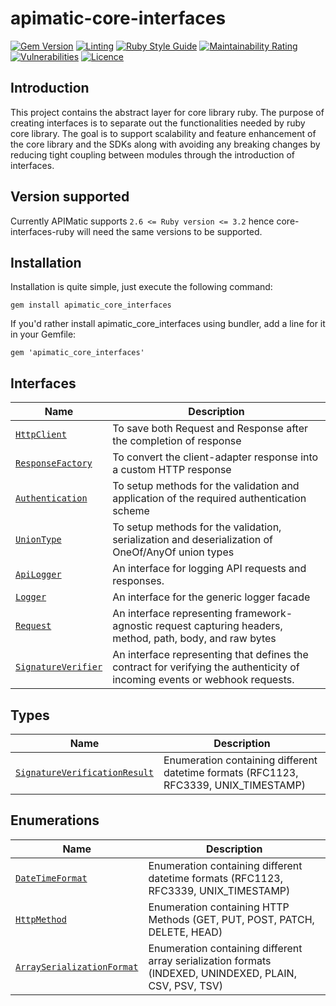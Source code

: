 # apimatic-core-interfaces

[![Gem Version](https://badge.fury.io/rb/apimatic_core_interfaces.svg)](https://badge.fury.io/rb/apimatic_core_interfaces)
[![Linting][lint-badge]][lint-url]
[![Ruby Style Guide](https://img.shields.io/badge/code_style-rubocop-brightgreen.svg)](https://github.com/rubocop/rubocop)
[![Maintainability Rating][maintainability-badge]][maintainability-url]
[![Vulnerabilities][vulnerabilities-badge]][vulnerabilities-url]
[![Licence][license-badge]][license-url]

## Introduction
This project contains the abstract layer for core library ruby. The purpose of creating interfaces is to separate out the functionalities needed by ruby core library. The goal is to support scalability and feature enhancement of the core library and the SDKs along with avoiding any breaking changes by reducing tight coupling between modules through the introduction of interfaces.

## Version supported
Currently APIMatic supports  `2.6 <= Ruby version <= 3.2`  hence core-interfaces-ruby will need the same versions to be supported.

## Installation
Installation is quite simple, just execute the following command:
```
gem install apimatic_core_interfaces
```

If you'd rather install apimatic_core_interfaces using bundler, add a line for it in your Gemfile:
```
gem 'apimatic_core_interfaces'
```

## Interfaces
| Name                                                                               | Description                                                                                                                |
|------------------------------------------------------------------------------------|----------------------------------------------------------------------------------------------------------------------------|
| [`HttpClient`](lib/apimatic-core-interfaces/client/http_client.rb)                 | To save both Request and Response after the completion of response                                                         |
| [`ResponseFactory`](lib/apimatic-core-interfaces/factories/response_factory.rb)    | To convert the client-adapter response into a custom HTTP response                                                         |
| [`Authentication`](lib/apimatic-core-interfaces/types/authentication.rb)           | To setup methods for the validation and application of the required authentication scheme                                  |
| [`UnionType`](lib/apimatic-core-interfaces/types/union_type.rb)                    | To setup methods for the validation, serialization and deserialization of OneOf/AnyOf union types                          |
| [`ApiLogger`](lib/apimatic-core-interfaces/logger/api_logger.rb)                   | An interface for logging API requests and responses.                                                                       |
| [`Logger`](lib/apimatic-core-interfaces/logger/logger.rb)                          | An interface for the generic logger facade                                                                                 |
| [`Request`](lib/apimatic-core-interfaces/http/request.rb)                          | An interface representing framework-agnostic request capturing headers, method, path, body, and raw bytes                  |
| [`SignatureVerifier`](lib/apimatic-core-interfaces/security/signature_verifier.rb) | An interface representing that defines the contract for verifying the authenticity of incoming events or webhook requests. |

## Types
| Name                                                                                                 | Description                                                                          |
|------------------------------------------------------------------------------------------------------|--------------------------------------------------------------------------------------|
| [`SignatureVerificationResult`](lib/apimatic-core-interfaces/types/signature_verification_result.rb) | Enumeration containing different datetime formats (RFC1123, RFC3339, UNIX_TIMESTAMP) |

## Enumerations
| Name                                                                                           | Description                                                                                             |
|------------------------------------------------------------------------------------------------|---------------------------------------------------------------------------------------------------------|
| [`DateTimeFormat`](lib/apimatic-core-interfaces/types/datetime_format.rb)                      | Enumeration containing different datetime formats (RFC1123, RFC3339, UNIX_TIMESTAMP)                    |
| [`HttpMethod`](lib/apimatic-core-interfaces/types/http_method.rb)                              | Enumeration containing HTTP Methods (GET, PUT, POST, PATCH, DELETE, HEAD)                               |
| [`ArraySerializationFormat`](lib/apimatic-core-interfaces/types/array_serialization_format.rb) | Enumeration containing different array serialization formats (INDEXED, UNINDEXED, PLAIN, CSV, PSV, TSV) |
[lint-badge]: https://github.com/apimatic/core-interfaces-ruby/actions/workflows/lint-runner.yml/badge.svg
[lint-url]: https://github.com/apimatic/core-interfaces-ruby/actions/workflows/lint-runner.yml
[maintainability-badge]: https://sonarcloud.io/api/project_badges/measure?project=apimatic_core-interfaces-ruby&metric=sqale_rating
[maintainability-url]: https://sonarcloud.io/summary/new_code?id=apimatic_core-interfaces-ruby
[vulnerabilities-badge]: https://sonarcloud.io/api/project_badges/measure?project=apimatic_core-interfaces-ruby&metric=vulnerabilities
[vulnerabilities-url]: https://sonarcloud.io/summary/new_code?id=apimatic_core-interfaces-ruby
[license-badge]: https://img.shields.io/badge/licence-MIT-blue
[license-url]: LICENSE
